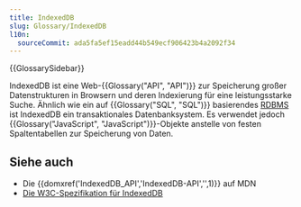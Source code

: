 ```yaml
---
title: IndexedDB
slug: Glossary/IndexedDB
l10n:
  sourceCommit: ada5fa5ef15eadd44b549ecf906423b4a2092f34
---
```


{{GlossarySidebar}}

IndexedDB ist eine Web-{{Glossary("API", "API")}} zur Speicherung großer Datenstrukturen in Browsern und deren Indexierung für eine leistungsstarke Suche. Ähnlich wie ein auf {{Glossary("SQL", "SQL")}} basierendes [RDBMS](https://en.wikipedia.org/wiki/Relational_database_management_system) ist IndexedDB ein transaktionales Datenbanksystem. Es verwendet jedoch {{Glossary("JavaScript", "JavaScript")}}-Objekte anstelle von festen Spaltentabellen zur Speicherung von Daten.

## Siehe auch

- Die {{domxref('IndexedDB_API','IndexedDB-API','',1)}} auf MDN
- [Die W3C-Spezifikation für IndexedDB](https://w3c.github.io/IndexedDB/)
